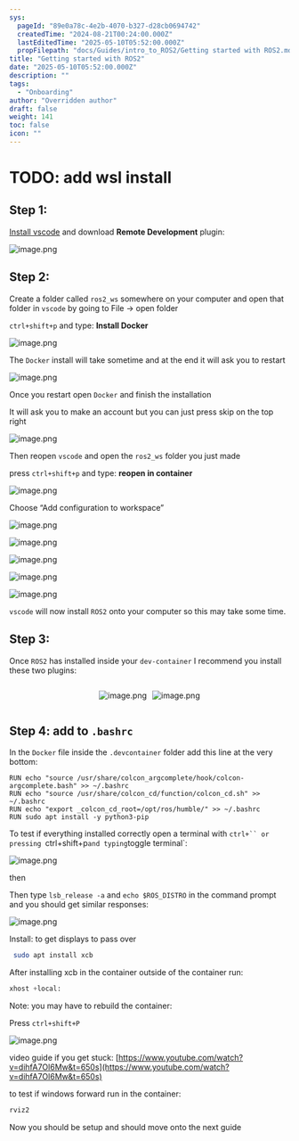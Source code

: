 ```yaml
---
sys:
  pageId: "89e0a78c-4e2b-4070-b327-d28cb0694742"
  createdTime: "2024-08-21T00:24:00.000Z"
  lastEditedTime: "2025-05-10T05:52:00.000Z"
  propFilepath: "docs/Guides/intro_to_ROS2/Getting started with ROS2.md"
title: "Getting started with ROS2"
date: "2025-05-10T05:52:00.000Z"
description: ""
tags:
  - "Onboarding"
author: "Overridden author"
draft: false
weight: 141
toc: false
icon: ""
---
```


# TODO: add wsl install

## Step 1:

[Install vscode](https://code.visualstudio.com/download) and download **Remote Development** plugin:

![image.png](https://prod-files-secure.s3.us-west-2.amazonaws.com/d518164a-d88e-44d1-a4ee-3adb3bd8bce0/efb52993-1881-4a40-b95e-6f020334f022/image.png?X-Amz-Algorithm=AWS4-HMAC-SHA256&X-Amz-Content-Sha256=UNSIGNED-PAYLOAD&X-Amz-Credential=ASIAZI2LB466YQWNWZS2%2F20250712%2Fus-west-2%2Fs3%2Faws4_request&X-Amz-Date=20250712T051030Z&X-Amz-Expires=3600&X-Amz-Security-Token=IQoJb3JpZ2luX2VjEN3%2F%2F%2F%2F%2F%2F%2F%2F%2F%2FwEaCXVzLXdlc3QtMiJIMEYCIQCet8%2FoorqAObAAUKJgZMF6tWuajJqiiMflcLML684SWAIhAMBzbN7RZU%2FHeqd1V5HB0qVva4KVQaFYni51WHxzcKC%2FKogECOb%2F%2F%2F%2F%2F%2F%2F%2F%2F%2FwEQABoMNjM3NDIzMTgzODA1Igx7toq%2FJ%2BFGqB9tykAq3AMLOWEKD6B3WRVIZJa%2BxOOiSBpe8zuPGx9AVfYzcifBpPYyPWnN0n5oItG4o7glS%2BjAO3dmJ6tKRuwD58CNZKAeH9bDWc9bbds03aL%2B234beg5%2FpuPY%2BJLeAIJQ8jaz3%2BM0pPXLsrWyYRHDFs9qjAylkKlMDIlhiThpXuNxa2DaN0K3LB3tifO%2FxqbfwbvG%2FAd%2BogZhj1d%2Fuo0HwOXxKXZUKMYpKZcgOa%2BUORM6yK3ch0D8msdqhMt%2BpgUk9EWZEp1B3bs9Lx5QQImZF7DgKZAJRlncDlgt04xunzwMQ9Ok%2FylnFhIYJik8O40kCSO1ut8rmgstjI%2FJ21kXEtQbipxg%2BX8cph36n2qpY53y0kCmRjOrjlo5854rKfF62JKxJvAof8YYJG34s8q7LHXsoevAbOPMyGo0SZIOEt4AgTQhYNOjbplv1U35faHZYlNN3Ag6jAsmaYG0zLti%2BTdQqiMR2qgO%2F%2F4mwQQ72kHCoszJoDkE1jQe7kzmBcBZ4nqkqC9ssEjQMtaS912QfWCYzdKx0h0wsmXmMg4wVeMnqC0sqghJWtV0tWYuLk04oSY27F7MbkJgUI%2BVHglTwRyyissdCfkrUxLe%2B7J7XcqA%2FfbgQA9siGdAKu0QD44iRDC%2Bz8fDBjqkAXeFp926s5Weq8F1q%2FMEiBBI%2BEDIvJuCJi6ZwFOzJrwy%2FWi8KAJiA7uA14rHofViOZ15l0mlrpQ3Qh9vRU0JUNRQJSCIEmVpQUF%2FGCxuGByj2bWd4FHI79tR4dwjr7ur7DcHEkkqgnN2glya2yBYYCQVfejyW%2F8gPOpGAoPYJc8ygY3iqqJDKQOGooWBtLzLHnr5bs18fpXNPxAPYeDRfb7f3rj%2B&X-Amz-Signature=ab74e385fd86aaacceb6e07a038ce843d00f0c2e9642fbefcf7828f9beac3e61&X-Amz-SignedHeaders=host&x-amz-checksum-mode=ENABLED&x-id=GetObject)

## Step 2:

Create a folder called `ros2_ws` somewhere on your computer and open that folder in `vscode` by going to File → open folder 

`ctrl+shift+p` and type: **Install Docker**

![image.png](https://prod-files-secure.s3.us-west-2.amazonaws.com/d518164a-d88e-44d1-a4ee-3adb3bd8bce0/2269dc0e-1cd5-47ff-bceb-c04ad9b2eab0/image.png?X-Amz-Algorithm=AWS4-HMAC-SHA256&X-Amz-Content-Sha256=UNSIGNED-PAYLOAD&X-Amz-Credential=ASIAZI2LB466YQWNWZS2%2F20250712%2Fus-west-2%2Fs3%2Faws4_request&X-Amz-Date=20250712T051030Z&X-Amz-Expires=3600&X-Amz-Security-Token=IQoJb3JpZ2luX2VjEN3%2F%2F%2F%2F%2F%2F%2F%2F%2F%2FwEaCXVzLXdlc3QtMiJIMEYCIQCet8%2FoorqAObAAUKJgZMF6tWuajJqiiMflcLML684SWAIhAMBzbN7RZU%2FHeqd1V5HB0qVva4KVQaFYni51WHxzcKC%2FKogECOb%2F%2F%2F%2F%2F%2F%2F%2F%2F%2FwEQABoMNjM3NDIzMTgzODA1Igx7toq%2FJ%2BFGqB9tykAq3AMLOWEKD6B3WRVIZJa%2BxOOiSBpe8zuPGx9AVfYzcifBpPYyPWnN0n5oItG4o7glS%2BjAO3dmJ6tKRuwD58CNZKAeH9bDWc9bbds03aL%2B234beg5%2FpuPY%2BJLeAIJQ8jaz3%2BM0pPXLsrWyYRHDFs9qjAylkKlMDIlhiThpXuNxa2DaN0K3LB3tifO%2FxqbfwbvG%2FAd%2BogZhj1d%2Fuo0HwOXxKXZUKMYpKZcgOa%2BUORM6yK3ch0D8msdqhMt%2BpgUk9EWZEp1B3bs9Lx5QQImZF7DgKZAJRlncDlgt04xunzwMQ9Ok%2FylnFhIYJik8O40kCSO1ut8rmgstjI%2FJ21kXEtQbipxg%2BX8cph36n2qpY53y0kCmRjOrjlo5854rKfF62JKxJvAof8YYJG34s8q7LHXsoevAbOPMyGo0SZIOEt4AgTQhYNOjbplv1U35faHZYlNN3Ag6jAsmaYG0zLti%2BTdQqiMR2qgO%2F%2F4mwQQ72kHCoszJoDkE1jQe7kzmBcBZ4nqkqC9ssEjQMtaS912QfWCYzdKx0h0wsmXmMg4wVeMnqC0sqghJWtV0tWYuLk04oSY27F7MbkJgUI%2BVHglTwRyyissdCfkrUxLe%2B7J7XcqA%2FfbgQA9siGdAKu0QD44iRDC%2Bz8fDBjqkAXeFp926s5Weq8F1q%2FMEiBBI%2BEDIvJuCJi6ZwFOzJrwy%2FWi8KAJiA7uA14rHofViOZ15l0mlrpQ3Qh9vRU0JUNRQJSCIEmVpQUF%2FGCxuGByj2bWd4FHI79tR4dwjr7ur7DcHEkkqgnN2glya2yBYYCQVfejyW%2F8gPOpGAoPYJc8ygY3iqqJDKQOGooWBtLzLHnr5bs18fpXNPxAPYeDRfb7f3rj%2B&X-Amz-Signature=50ca6283597a42f3d50e52af406a63a1766f522e21f430417e9c227d73c3acaa&X-Amz-SignedHeaders=host&x-amz-checksum-mode=ENABLED&x-id=GetObject)

The `Docker` install will take sometime and at the end it will ask you to restart

![image.png](https://prod-files-secure.s3.us-west-2.amazonaws.com/d518164a-d88e-44d1-a4ee-3adb3bd8bce0/ed233f78-be33-4b1f-b89c-9c346c0e961e/image.png?X-Amz-Algorithm=AWS4-HMAC-SHA256&X-Amz-Content-Sha256=UNSIGNED-PAYLOAD&X-Amz-Credential=ASIAZI2LB466YQWNWZS2%2F20250712%2Fus-west-2%2Fs3%2Faws4_request&X-Amz-Date=20250712T051030Z&X-Amz-Expires=3600&X-Amz-Security-Token=IQoJb3JpZ2luX2VjEN3%2F%2F%2F%2F%2F%2F%2F%2F%2F%2FwEaCXVzLXdlc3QtMiJIMEYCIQCet8%2FoorqAObAAUKJgZMF6tWuajJqiiMflcLML684SWAIhAMBzbN7RZU%2FHeqd1V5HB0qVva4KVQaFYni51WHxzcKC%2FKogECOb%2F%2F%2F%2F%2F%2F%2F%2F%2F%2FwEQABoMNjM3NDIzMTgzODA1Igx7toq%2FJ%2BFGqB9tykAq3AMLOWEKD6B3WRVIZJa%2BxOOiSBpe8zuPGx9AVfYzcifBpPYyPWnN0n5oItG4o7glS%2BjAO3dmJ6tKRuwD58CNZKAeH9bDWc9bbds03aL%2B234beg5%2FpuPY%2BJLeAIJQ8jaz3%2BM0pPXLsrWyYRHDFs9qjAylkKlMDIlhiThpXuNxa2DaN0K3LB3tifO%2FxqbfwbvG%2FAd%2BogZhj1d%2Fuo0HwOXxKXZUKMYpKZcgOa%2BUORM6yK3ch0D8msdqhMt%2BpgUk9EWZEp1B3bs9Lx5QQImZF7DgKZAJRlncDlgt04xunzwMQ9Ok%2FylnFhIYJik8O40kCSO1ut8rmgstjI%2FJ21kXEtQbipxg%2BX8cph36n2qpY53y0kCmRjOrjlo5854rKfF62JKxJvAof8YYJG34s8q7LHXsoevAbOPMyGo0SZIOEt4AgTQhYNOjbplv1U35faHZYlNN3Ag6jAsmaYG0zLti%2BTdQqiMR2qgO%2F%2F4mwQQ72kHCoszJoDkE1jQe7kzmBcBZ4nqkqC9ssEjQMtaS912QfWCYzdKx0h0wsmXmMg4wVeMnqC0sqghJWtV0tWYuLk04oSY27F7MbkJgUI%2BVHglTwRyyissdCfkrUxLe%2B7J7XcqA%2FfbgQA9siGdAKu0QD44iRDC%2Bz8fDBjqkAXeFp926s5Weq8F1q%2FMEiBBI%2BEDIvJuCJi6ZwFOzJrwy%2FWi8KAJiA7uA14rHofViOZ15l0mlrpQ3Qh9vRU0JUNRQJSCIEmVpQUF%2FGCxuGByj2bWd4FHI79tR4dwjr7ur7DcHEkkqgnN2glya2yBYYCQVfejyW%2F8gPOpGAoPYJc8ygY3iqqJDKQOGooWBtLzLHnr5bs18fpXNPxAPYeDRfb7f3rj%2B&X-Amz-Signature=661e8a04efd76453db53ef1ce81ed969c5c52e6cee35bc1c829fd2c3929b3613&X-Amz-SignedHeaders=host&x-amz-checksum-mode=ENABLED&x-id=GetObject)

Once you restart open `Docker` and finish the installation

It will ask you to make an account but you can just press skip on the top right

![image.png](https://prod-files-secure.s3.us-west-2.amazonaws.com/d518164a-d88e-44d1-a4ee-3adb3bd8bce0/21010ad9-1659-4fd9-9f59-9932a09b2a3d/image.png?X-Amz-Algorithm=AWS4-HMAC-SHA256&X-Amz-Content-Sha256=UNSIGNED-PAYLOAD&X-Amz-Credential=ASIAZI2LB466YQWNWZS2%2F20250712%2Fus-west-2%2Fs3%2Faws4_request&X-Amz-Date=20250712T051030Z&X-Amz-Expires=3600&X-Amz-Security-Token=IQoJb3JpZ2luX2VjEN3%2F%2F%2F%2F%2F%2F%2F%2F%2F%2FwEaCXVzLXdlc3QtMiJIMEYCIQCet8%2FoorqAObAAUKJgZMF6tWuajJqiiMflcLML684SWAIhAMBzbN7RZU%2FHeqd1V5HB0qVva4KVQaFYni51WHxzcKC%2FKogECOb%2F%2F%2F%2F%2F%2F%2F%2F%2F%2FwEQABoMNjM3NDIzMTgzODA1Igx7toq%2FJ%2BFGqB9tykAq3AMLOWEKD6B3WRVIZJa%2BxOOiSBpe8zuPGx9AVfYzcifBpPYyPWnN0n5oItG4o7glS%2BjAO3dmJ6tKRuwD58CNZKAeH9bDWc9bbds03aL%2B234beg5%2FpuPY%2BJLeAIJQ8jaz3%2BM0pPXLsrWyYRHDFs9qjAylkKlMDIlhiThpXuNxa2DaN0K3LB3tifO%2FxqbfwbvG%2FAd%2BogZhj1d%2Fuo0HwOXxKXZUKMYpKZcgOa%2BUORM6yK3ch0D8msdqhMt%2BpgUk9EWZEp1B3bs9Lx5QQImZF7DgKZAJRlncDlgt04xunzwMQ9Ok%2FylnFhIYJik8O40kCSO1ut8rmgstjI%2FJ21kXEtQbipxg%2BX8cph36n2qpY53y0kCmRjOrjlo5854rKfF62JKxJvAof8YYJG34s8q7LHXsoevAbOPMyGo0SZIOEt4AgTQhYNOjbplv1U35faHZYlNN3Ag6jAsmaYG0zLti%2BTdQqiMR2qgO%2F%2F4mwQQ72kHCoszJoDkE1jQe7kzmBcBZ4nqkqC9ssEjQMtaS912QfWCYzdKx0h0wsmXmMg4wVeMnqC0sqghJWtV0tWYuLk04oSY27F7MbkJgUI%2BVHglTwRyyissdCfkrUxLe%2B7J7XcqA%2FfbgQA9siGdAKu0QD44iRDC%2Bz8fDBjqkAXeFp926s5Weq8F1q%2FMEiBBI%2BEDIvJuCJi6ZwFOzJrwy%2FWi8KAJiA7uA14rHofViOZ15l0mlrpQ3Qh9vRU0JUNRQJSCIEmVpQUF%2FGCxuGByj2bWd4FHI79tR4dwjr7ur7DcHEkkqgnN2glya2yBYYCQVfejyW%2F8gPOpGAoPYJc8ygY3iqqJDKQOGooWBtLzLHnr5bs18fpXNPxAPYeDRfb7f3rj%2B&X-Amz-Signature=6d5a8bab7473443eeeb3f435bf9b55a60a3cbad4d024ad8d68ce0409f679de93&X-Amz-SignedHeaders=host&x-amz-checksum-mode=ENABLED&x-id=GetObject)

Then reopen `vscode` and open the `ros2_ws` folder you just made

press `ctrl+shift+p` and type: **reopen in container**

![image.png](https://prod-files-secure.s3.us-west-2.amazonaws.com/d518164a-d88e-44d1-a4ee-3adb3bd8bce0/4e93b8c2-41ad-488c-8095-c74205196118/image.png?X-Amz-Algorithm=AWS4-HMAC-SHA256&X-Amz-Content-Sha256=UNSIGNED-PAYLOAD&X-Amz-Credential=ASIAZI2LB466YQWNWZS2%2F20250712%2Fus-west-2%2Fs3%2Faws4_request&X-Amz-Date=20250712T051030Z&X-Amz-Expires=3600&X-Amz-Security-Token=IQoJb3JpZ2luX2VjEN3%2F%2F%2F%2F%2F%2F%2F%2F%2F%2FwEaCXVzLXdlc3QtMiJIMEYCIQCet8%2FoorqAObAAUKJgZMF6tWuajJqiiMflcLML684SWAIhAMBzbN7RZU%2FHeqd1V5HB0qVva4KVQaFYni51WHxzcKC%2FKogECOb%2F%2F%2F%2F%2F%2F%2F%2F%2F%2FwEQABoMNjM3NDIzMTgzODA1Igx7toq%2FJ%2BFGqB9tykAq3AMLOWEKD6B3WRVIZJa%2BxOOiSBpe8zuPGx9AVfYzcifBpPYyPWnN0n5oItG4o7glS%2BjAO3dmJ6tKRuwD58CNZKAeH9bDWc9bbds03aL%2B234beg5%2FpuPY%2BJLeAIJQ8jaz3%2BM0pPXLsrWyYRHDFs9qjAylkKlMDIlhiThpXuNxa2DaN0K3LB3tifO%2FxqbfwbvG%2FAd%2BogZhj1d%2Fuo0HwOXxKXZUKMYpKZcgOa%2BUORM6yK3ch0D8msdqhMt%2BpgUk9EWZEp1B3bs9Lx5QQImZF7DgKZAJRlncDlgt04xunzwMQ9Ok%2FylnFhIYJik8O40kCSO1ut8rmgstjI%2FJ21kXEtQbipxg%2BX8cph36n2qpY53y0kCmRjOrjlo5854rKfF62JKxJvAof8YYJG34s8q7LHXsoevAbOPMyGo0SZIOEt4AgTQhYNOjbplv1U35faHZYlNN3Ag6jAsmaYG0zLti%2BTdQqiMR2qgO%2F%2F4mwQQ72kHCoszJoDkE1jQe7kzmBcBZ4nqkqC9ssEjQMtaS912QfWCYzdKx0h0wsmXmMg4wVeMnqC0sqghJWtV0tWYuLk04oSY27F7MbkJgUI%2BVHglTwRyyissdCfkrUxLe%2B7J7XcqA%2FfbgQA9siGdAKu0QD44iRDC%2Bz8fDBjqkAXeFp926s5Weq8F1q%2FMEiBBI%2BEDIvJuCJi6ZwFOzJrwy%2FWi8KAJiA7uA14rHofViOZ15l0mlrpQ3Qh9vRU0JUNRQJSCIEmVpQUF%2FGCxuGByj2bWd4FHI79tR4dwjr7ur7DcHEkkqgnN2glya2yBYYCQVfejyW%2F8gPOpGAoPYJc8ygY3iqqJDKQOGooWBtLzLHnr5bs18fpXNPxAPYeDRfb7f3rj%2B&X-Amz-Signature=ba89890ac762dad135e5ade9c87b2401dcf2ac1da3ef399a7f9df79e1fa38f68&X-Amz-SignedHeaders=host&x-amz-checksum-mode=ENABLED&x-id=GetObject)

Choose “Add configuration to workspace”

![image.png](https://prod-files-secure.s3.us-west-2.amazonaws.com/d518164a-d88e-44d1-a4ee-3adb3bd8bce0/9560b282-5060-4989-ba37-97e7b2c22476/image.png?X-Amz-Algorithm=AWS4-HMAC-SHA256&X-Amz-Content-Sha256=UNSIGNED-PAYLOAD&X-Amz-Credential=ASIAZI2LB466YQWNWZS2%2F20250712%2Fus-west-2%2Fs3%2Faws4_request&X-Amz-Date=20250712T051030Z&X-Amz-Expires=3600&X-Amz-Security-Token=IQoJb3JpZ2luX2VjEN3%2F%2F%2F%2F%2F%2F%2F%2F%2F%2FwEaCXVzLXdlc3QtMiJIMEYCIQCet8%2FoorqAObAAUKJgZMF6tWuajJqiiMflcLML684SWAIhAMBzbN7RZU%2FHeqd1V5HB0qVva4KVQaFYni51WHxzcKC%2FKogECOb%2F%2F%2F%2F%2F%2F%2F%2F%2F%2FwEQABoMNjM3NDIzMTgzODA1Igx7toq%2FJ%2BFGqB9tykAq3AMLOWEKD6B3WRVIZJa%2BxOOiSBpe8zuPGx9AVfYzcifBpPYyPWnN0n5oItG4o7glS%2BjAO3dmJ6tKRuwD58CNZKAeH9bDWc9bbds03aL%2B234beg5%2FpuPY%2BJLeAIJQ8jaz3%2BM0pPXLsrWyYRHDFs9qjAylkKlMDIlhiThpXuNxa2DaN0K3LB3tifO%2FxqbfwbvG%2FAd%2BogZhj1d%2Fuo0HwOXxKXZUKMYpKZcgOa%2BUORM6yK3ch0D8msdqhMt%2BpgUk9EWZEp1B3bs9Lx5QQImZF7DgKZAJRlncDlgt04xunzwMQ9Ok%2FylnFhIYJik8O40kCSO1ut8rmgstjI%2FJ21kXEtQbipxg%2BX8cph36n2qpY53y0kCmRjOrjlo5854rKfF62JKxJvAof8YYJG34s8q7LHXsoevAbOPMyGo0SZIOEt4AgTQhYNOjbplv1U35faHZYlNN3Ag6jAsmaYG0zLti%2BTdQqiMR2qgO%2F%2F4mwQQ72kHCoszJoDkE1jQe7kzmBcBZ4nqkqC9ssEjQMtaS912QfWCYzdKx0h0wsmXmMg4wVeMnqC0sqghJWtV0tWYuLk04oSY27F7MbkJgUI%2BVHglTwRyyissdCfkrUxLe%2B7J7XcqA%2FfbgQA9siGdAKu0QD44iRDC%2Bz8fDBjqkAXeFp926s5Weq8F1q%2FMEiBBI%2BEDIvJuCJi6ZwFOzJrwy%2FWi8KAJiA7uA14rHofViOZ15l0mlrpQ3Qh9vRU0JUNRQJSCIEmVpQUF%2FGCxuGByj2bWd4FHI79tR4dwjr7ur7DcHEkkqgnN2glya2yBYYCQVfejyW%2F8gPOpGAoPYJc8ygY3iqqJDKQOGooWBtLzLHnr5bs18fpXNPxAPYeDRfb7f3rj%2B&X-Amz-Signature=d5281aabb06405c5656ed534f42797eb6fc896025bf85df3a17062a71cf0d45a&X-Amz-SignedHeaders=host&x-amz-checksum-mode=ENABLED&x-id=GetObject)

![image.png](https://prod-files-secure.s3.us-west-2.amazonaws.com/d518164a-d88e-44d1-a4ee-3adb3bd8bce0/2ee63f81-886b-48e8-a553-dc6e5eac99e4/image.png?X-Amz-Algorithm=AWS4-HMAC-SHA256&X-Amz-Content-Sha256=UNSIGNED-PAYLOAD&X-Amz-Credential=ASIAZI2LB466YQWNWZS2%2F20250712%2Fus-west-2%2Fs3%2Faws4_request&X-Amz-Date=20250712T051030Z&X-Amz-Expires=3600&X-Amz-Security-Token=IQoJb3JpZ2luX2VjEN3%2F%2F%2F%2F%2F%2F%2F%2F%2F%2FwEaCXVzLXdlc3QtMiJIMEYCIQCet8%2FoorqAObAAUKJgZMF6tWuajJqiiMflcLML684SWAIhAMBzbN7RZU%2FHeqd1V5HB0qVva4KVQaFYni51WHxzcKC%2FKogECOb%2F%2F%2F%2F%2F%2F%2F%2F%2F%2FwEQABoMNjM3NDIzMTgzODA1Igx7toq%2FJ%2BFGqB9tykAq3AMLOWEKD6B3WRVIZJa%2BxOOiSBpe8zuPGx9AVfYzcifBpPYyPWnN0n5oItG4o7glS%2BjAO3dmJ6tKRuwD58CNZKAeH9bDWc9bbds03aL%2B234beg5%2FpuPY%2BJLeAIJQ8jaz3%2BM0pPXLsrWyYRHDFs9qjAylkKlMDIlhiThpXuNxa2DaN0K3LB3tifO%2FxqbfwbvG%2FAd%2BogZhj1d%2Fuo0HwOXxKXZUKMYpKZcgOa%2BUORM6yK3ch0D8msdqhMt%2BpgUk9EWZEp1B3bs9Lx5QQImZF7DgKZAJRlncDlgt04xunzwMQ9Ok%2FylnFhIYJik8O40kCSO1ut8rmgstjI%2FJ21kXEtQbipxg%2BX8cph36n2qpY53y0kCmRjOrjlo5854rKfF62JKxJvAof8YYJG34s8q7LHXsoevAbOPMyGo0SZIOEt4AgTQhYNOjbplv1U35faHZYlNN3Ag6jAsmaYG0zLti%2BTdQqiMR2qgO%2F%2F4mwQQ72kHCoszJoDkE1jQe7kzmBcBZ4nqkqC9ssEjQMtaS912QfWCYzdKx0h0wsmXmMg4wVeMnqC0sqghJWtV0tWYuLk04oSY27F7MbkJgUI%2BVHglTwRyyissdCfkrUxLe%2B7J7XcqA%2FfbgQA9siGdAKu0QD44iRDC%2Bz8fDBjqkAXeFp926s5Weq8F1q%2FMEiBBI%2BEDIvJuCJi6ZwFOzJrwy%2FWi8KAJiA7uA14rHofViOZ15l0mlrpQ3Qh9vRU0JUNRQJSCIEmVpQUF%2FGCxuGByj2bWd4FHI79tR4dwjr7ur7DcHEkkqgnN2glya2yBYYCQVfejyW%2F8gPOpGAoPYJc8ygY3iqqJDKQOGooWBtLzLHnr5bs18fpXNPxAPYeDRfb7f3rj%2B&X-Amz-Signature=e3beb346256ab716ca2d0394ae8fc640ae8b3a396336b6b52794129ea3cb7b5a&X-Amz-SignedHeaders=host&x-amz-checksum-mode=ENABLED&x-id=GetObject)

![image.png](https://prod-files-secure.s3.us-west-2.amazonaws.com/d518164a-d88e-44d1-a4ee-3adb3bd8bce0/ae1580b2-b048-407e-aed9-b584224a7a04/image.png?X-Amz-Algorithm=AWS4-HMAC-SHA256&X-Amz-Content-Sha256=UNSIGNED-PAYLOAD&X-Amz-Credential=ASIAZI2LB466YQWNWZS2%2F20250712%2Fus-west-2%2Fs3%2Faws4_request&X-Amz-Date=20250712T051030Z&X-Amz-Expires=3600&X-Amz-Security-Token=IQoJb3JpZ2luX2VjEN3%2F%2F%2F%2F%2F%2F%2F%2F%2F%2FwEaCXVzLXdlc3QtMiJIMEYCIQCet8%2FoorqAObAAUKJgZMF6tWuajJqiiMflcLML684SWAIhAMBzbN7RZU%2FHeqd1V5HB0qVva4KVQaFYni51WHxzcKC%2FKogECOb%2F%2F%2F%2F%2F%2F%2F%2F%2F%2FwEQABoMNjM3NDIzMTgzODA1Igx7toq%2FJ%2BFGqB9tykAq3AMLOWEKD6B3WRVIZJa%2BxOOiSBpe8zuPGx9AVfYzcifBpPYyPWnN0n5oItG4o7glS%2BjAO3dmJ6tKRuwD58CNZKAeH9bDWc9bbds03aL%2B234beg5%2FpuPY%2BJLeAIJQ8jaz3%2BM0pPXLsrWyYRHDFs9qjAylkKlMDIlhiThpXuNxa2DaN0K3LB3tifO%2FxqbfwbvG%2FAd%2BogZhj1d%2Fuo0HwOXxKXZUKMYpKZcgOa%2BUORM6yK3ch0D8msdqhMt%2BpgUk9EWZEp1B3bs9Lx5QQImZF7DgKZAJRlncDlgt04xunzwMQ9Ok%2FylnFhIYJik8O40kCSO1ut8rmgstjI%2FJ21kXEtQbipxg%2BX8cph36n2qpY53y0kCmRjOrjlo5854rKfF62JKxJvAof8YYJG34s8q7LHXsoevAbOPMyGo0SZIOEt4AgTQhYNOjbplv1U35faHZYlNN3Ag6jAsmaYG0zLti%2BTdQqiMR2qgO%2F%2F4mwQQ72kHCoszJoDkE1jQe7kzmBcBZ4nqkqC9ssEjQMtaS912QfWCYzdKx0h0wsmXmMg4wVeMnqC0sqghJWtV0tWYuLk04oSY27F7MbkJgUI%2BVHglTwRyyissdCfkrUxLe%2B7J7XcqA%2FfbgQA9siGdAKu0QD44iRDC%2Bz8fDBjqkAXeFp926s5Weq8F1q%2FMEiBBI%2BEDIvJuCJi6ZwFOzJrwy%2FWi8KAJiA7uA14rHofViOZ15l0mlrpQ3Qh9vRU0JUNRQJSCIEmVpQUF%2FGCxuGByj2bWd4FHI79tR4dwjr7ur7DcHEkkqgnN2glya2yBYYCQVfejyW%2F8gPOpGAoPYJc8ygY3iqqJDKQOGooWBtLzLHnr5bs18fpXNPxAPYeDRfb7f3rj%2B&X-Amz-Signature=a70ba74fc2439e6162138592390c2b67b194e4aebdc1c41cd7f15db431080215&X-Amz-SignedHeaders=host&x-amz-checksum-mode=ENABLED&x-id=GetObject)

![image.png](https://prod-files-secure.s3.us-west-2.amazonaws.com/d518164a-d88e-44d1-a4ee-3adb3bd8bce0/53255b28-f75e-430f-b9e3-c0ac8577e42b/image.png?X-Amz-Algorithm=AWS4-HMAC-SHA256&X-Amz-Content-Sha256=UNSIGNED-PAYLOAD&X-Amz-Credential=ASIAZI2LB466YQWNWZS2%2F20250712%2Fus-west-2%2Fs3%2Faws4_request&X-Amz-Date=20250712T051030Z&X-Amz-Expires=3600&X-Amz-Security-Token=IQoJb3JpZ2luX2VjEN3%2F%2F%2F%2F%2F%2F%2F%2F%2F%2FwEaCXVzLXdlc3QtMiJIMEYCIQCet8%2FoorqAObAAUKJgZMF6tWuajJqiiMflcLML684SWAIhAMBzbN7RZU%2FHeqd1V5HB0qVva4KVQaFYni51WHxzcKC%2FKogECOb%2F%2F%2F%2F%2F%2F%2F%2F%2F%2FwEQABoMNjM3NDIzMTgzODA1Igx7toq%2FJ%2BFGqB9tykAq3AMLOWEKD6B3WRVIZJa%2BxOOiSBpe8zuPGx9AVfYzcifBpPYyPWnN0n5oItG4o7glS%2BjAO3dmJ6tKRuwD58CNZKAeH9bDWc9bbds03aL%2B234beg5%2FpuPY%2BJLeAIJQ8jaz3%2BM0pPXLsrWyYRHDFs9qjAylkKlMDIlhiThpXuNxa2DaN0K3LB3tifO%2FxqbfwbvG%2FAd%2BogZhj1d%2Fuo0HwOXxKXZUKMYpKZcgOa%2BUORM6yK3ch0D8msdqhMt%2BpgUk9EWZEp1B3bs9Lx5QQImZF7DgKZAJRlncDlgt04xunzwMQ9Ok%2FylnFhIYJik8O40kCSO1ut8rmgstjI%2FJ21kXEtQbipxg%2BX8cph36n2qpY53y0kCmRjOrjlo5854rKfF62JKxJvAof8YYJG34s8q7LHXsoevAbOPMyGo0SZIOEt4AgTQhYNOjbplv1U35faHZYlNN3Ag6jAsmaYG0zLti%2BTdQqiMR2qgO%2F%2F4mwQQ72kHCoszJoDkE1jQe7kzmBcBZ4nqkqC9ssEjQMtaS912QfWCYzdKx0h0wsmXmMg4wVeMnqC0sqghJWtV0tWYuLk04oSY27F7MbkJgUI%2BVHglTwRyyissdCfkrUxLe%2B7J7XcqA%2FfbgQA9siGdAKu0QD44iRDC%2Bz8fDBjqkAXeFp926s5Weq8F1q%2FMEiBBI%2BEDIvJuCJi6ZwFOzJrwy%2FWi8KAJiA7uA14rHofViOZ15l0mlrpQ3Qh9vRU0JUNRQJSCIEmVpQUF%2FGCxuGByj2bWd4FHI79tR4dwjr7ur7DcHEkkqgnN2glya2yBYYCQVfejyW%2F8gPOpGAoPYJc8ygY3iqqJDKQOGooWBtLzLHnr5bs18fpXNPxAPYeDRfb7f3rj%2B&X-Amz-Signature=f34e6ab848206fefc05116053d185784e4b5606cac0af17285921e2e7a268f0a&X-Amz-SignedHeaders=host&x-amz-checksum-mode=ENABLED&x-id=GetObject)

![image.png](https://prod-files-secure.s3.us-west-2.amazonaws.com/d518164a-d88e-44d1-a4ee-3adb3bd8bce0/7c562767-5af9-4ffb-97d1-327bcdf4ee00/image.png?X-Amz-Algorithm=AWS4-HMAC-SHA256&X-Amz-Content-Sha256=UNSIGNED-PAYLOAD&X-Amz-Credential=ASIAZI2LB466YQWNWZS2%2F20250712%2Fus-west-2%2Fs3%2Faws4_request&X-Amz-Date=20250712T051030Z&X-Amz-Expires=3600&X-Amz-Security-Token=IQoJb3JpZ2luX2VjEN3%2F%2F%2F%2F%2F%2F%2F%2F%2F%2FwEaCXVzLXdlc3QtMiJIMEYCIQCet8%2FoorqAObAAUKJgZMF6tWuajJqiiMflcLML684SWAIhAMBzbN7RZU%2FHeqd1V5HB0qVva4KVQaFYni51WHxzcKC%2FKogECOb%2F%2F%2F%2F%2F%2F%2F%2F%2F%2FwEQABoMNjM3NDIzMTgzODA1Igx7toq%2FJ%2BFGqB9tykAq3AMLOWEKD6B3WRVIZJa%2BxOOiSBpe8zuPGx9AVfYzcifBpPYyPWnN0n5oItG4o7glS%2BjAO3dmJ6tKRuwD58CNZKAeH9bDWc9bbds03aL%2B234beg5%2FpuPY%2BJLeAIJQ8jaz3%2BM0pPXLsrWyYRHDFs9qjAylkKlMDIlhiThpXuNxa2DaN0K3LB3tifO%2FxqbfwbvG%2FAd%2BogZhj1d%2Fuo0HwOXxKXZUKMYpKZcgOa%2BUORM6yK3ch0D8msdqhMt%2BpgUk9EWZEp1B3bs9Lx5QQImZF7DgKZAJRlncDlgt04xunzwMQ9Ok%2FylnFhIYJik8O40kCSO1ut8rmgstjI%2FJ21kXEtQbipxg%2BX8cph36n2qpY53y0kCmRjOrjlo5854rKfF62JKxJvAof8YYJG34s8q7LHXsoevAbOPMyGo0SZIOEt4AgTQhYNOjbplv1U35faHZYlNN3Ag6jAsmaYG0zLti%2BTdQqiMR2qgO%2F%2F4mwQQ72kHCoszJoDkE1jQe7kzmBcBZ4nqkqC9ssEjQMtaS912QfWCYzdKx0h0wsmXmMg4wVeMnqC0sqghJWtV0tWYuLk04oSY27F7MbkJgUI%2BVHglTwRyyissdCfkrUxLe%2B7J7XcqA%2FfbgQA9siGdAKu0QD44iRDC%2Bz8fDBjqkAXeFp926s5Weq8F1q%2FMEiBBI%2BEDIvJuCJi6ZwFOzJrwy%2FWi8KAJiA7uA14rHofViOZ15l0mlrpQ3Qh9vRU0JUNRQJSCIEmVpQUF%2FGCxuGByj2bWd4FHI79tR4dwjr7ur7DcHEkkqgnN2glya2yBYYCQVfejyW%2F8gPOpGAoPYJc8ygY3iqqJDKQOGooWBtLzLHnr5bs18fpXNPxAPYeDRfb7f3rj%2B&X-Amz-Signature=f198daa23bbf57157ef267a195c27851bd19782949e91b24d4e30742a9167739&X-Amz-SignedHeaders=host&x-amz-checksum-mode=ENABLED&x-id=GetObject)

`vscode` will now install `ROS2` onto your computer so this may take some time.

## Step 3:

Once `ROS2` has installed inside your `dev-container` I recommend you install these two plugins:

<div style="display: flex;flex-direction: row; column-gap:10px; max-width: 630px;justify-content: center;">
<div>

![image.png](https://prod-files-secure.s3.us-west-2.amazonaws.com/d518164a-d88e-44d1-a4ee-3adb3bd8bce0/3fc3d550-5a54-4ba1-ba6b-faa01cdb7369/image.png?X-Amz-Algorithm=AWS4-HMAC-SHA256&X-Amz-Content-Sha256=UNSIGNED-PAYLOAD&X-Amz-Credential=ASIAZI2LB4664H7JY4D4%2F20250712%2Fus-west-2%2Fs3%2Faws4_request&X-Amz-Date=20250712T051033Z&X-Amz-Expires=3600&X-Amz-Security-Token=IQoJb3JpZ2luX2VjEN3%2F%2F%2F%2F%2F%2F%2F%2F%2F%2FwEaCXVzLXdlc3QtMiJHMEUCIGf2BlbVJBv7Nx3QKMGRd0Ed00%2BdCqy4wmea4i5sIFzoAiEAyWqLZF767G2XNOuNQ7ux5YMDNGFF0sZXtxzuq9H86RIqiAQI5v%2F%2F%2F%2F%2F%2F%2F%2F%2F%2FARAAGgw2Mzc0MjMxODM4MDUiDOYr8N2yOZa%2BOR4QtSrcA1F5suSKwzPuBK4bKlceXJEzQ1zRpasnymYT7pyO6H47mVgIX0hYa6VBa3tOn0gmlRYBxiXWwCkuoT6%2BMn1OTC7QHKUDRPyhr%2Bv9ceOZaT1pXnXrDg59PMdotxfdH7NQw3tVM3G2i4NyOcoQqGuqbVoaS3aDuXJehseeofnUophHrxQAmPHpJc26QhBJ6723cQ8CAzEtOwsepdsrJruRu2ltfNzw9lv56UEX3ySg7tecDeTRBw8KcnzYiwS1t3SfKlnb0ppCflxt5KXqeurANBLCkczEqoYVfYeix2deNF%2BeWnW%2BjajeL5AyV80NBvMPcQCaa1aldJOMPhJTMA5OTthMBzb3giz6PcEvOPjC31BHyPZfUph07YSi1eEAmwO1grWffbTrHdeAFq2Xcz7ugH3UmYRfu4wROBXKqYofhlJnMHMLyMywLE4Mkd3oX1SVEwsNEacpFwZTCnQ3eQqfte%2BGtQo%2BUFC9dt0U2uCqJvJ40stw4e%2F0jH32nHbhgiEV%2FDqydX9MjLJJYmttUHufgaacLyOaQ2Qtd3P6%2F9BgtrchvdNlNOStOdd3TFvYXPdD%2FvKKni%2FAmxQDJM1wuJgzuFNIvpc0FHCH0skQEeKVoRi7reMTSmNrR%2F7BnDV9MM%2FQx8MGOqUBDGSUCVhCWeu%2Bnk0AktUUGFTxX%2BI7YDg7swbcRWzCjq39ZrFsZWkRRYDL3ZqThXixQghJ3AtVHKEp0xPIAG5s36mTU67VSHyAb%2FYjTWZKfLUdMHKznedE4o7EaEg1Ay2tX3RrCRuOCEgpLUcze4LPWmDTb%2F0Smzg9sWnqQ3KdY%2FZ3i%2BEE0oK%2Bfk%2BJ1O5uot1Sc1CEnmowLc%2Fb4erFW%2FTYhvzSb7Fp&X-Amz-Signature=3982bc00fedf3f23e3e9354394a38f8c770d0282377cc23167cee9fb2e429d62&X-Amz-SignedHeaders=host&x-amz-checksum-mode=ENABLED&x-id=GetObject)

</div>
<div>

![image.png](https://prod-files-secure.s3.us-west-2.amazonaws.com/d518164a-d88e-44d1-a4ee-3adb3bd8bce0/d994cc66-13c2-4093-a5a3-f84cf4601a82/image.png?X-Amz-Algorithm=AWS4-HMAC-SHA256&X-Amz-Content-Sha256=UNSIGNED-PAYLOAD&X-Amz-Credential=ASIAZI2LB4663KMDAU37%2F20250712%2Fus-west-2%2Fs3%2Faws4_request&X-Amz-Date=20250712T051033Z&X-Amz-Expires=3600&X-Amz-Security-Token=IQoJb3JpZ2luX2VjEN3%2F%2F%2F%2F%2F%2F%2F%2F%2F%2FwEaCXVzLXdlc3QtMiJIMEYCIQDuJgTMf7%2FjxF5dtfEs71jFzWjcjO498ak%2BpHuukNghjQIhAP%2Fi3WIdUdRwL2cQqgaAeD2iv3ynD3Usd0ERI6mBICRTKogECOb%2F%2F%2F%2F%2F%2F%2F%2F%2F%2FwEQABoMNjM3NDIzMTgzODA1IgxFVCyOPaqyX%2BRwVQQq3AOgBXXNQnrFuNt7pOyGefFT%2BN4QmMpLbcXHT7YMVdyHiBfpF9i6NuA%2BBLv0e%2BlQkhxu8rL2gSShPzr%2BDXLnD57vSiaOfcsdWpFtpYFtcumrpmMzLg4bfVRGukG1OsYNrJWrS7mJx5ZcPv3g9aizxHQcyDZznkMysuk%2FdFu50CvG2fKMsK2dIIt5cHJHtF%2Fn5HOtHHvj5e7FSVbngxTdvMMxvhY6bYuTB3oI78BsyfURrNss66u3dvarkc5VBpHj%2BpyICYr2hAwTDRsibEkmnd2r0NskYiFNA0A9UNJ1zqa9h3bn0KJrtRABE%2BHh5EvDyjnY%2FIuAl4Xf1VOvwU1wfNg24mjORwLIkD6hywE4j10SQwtXwTaBA%2F5JNKe0tw%2B9AS04VqQyWI9Qx7sfc9lvExmJR4nyDIoB2Pi6fyggLpnXhu1Wy57mrWpoV4O35lmHao8h7sqWHULvV0Go3QDB60LZHHl8peo9JUUtbPFG8djJ%2BbgExBq63Y0Mat4PAuUkHu9OJhpqpC2t9nIDCsXgEnX7GY8ieTHI2p2QfoSyX%2BoOo5RE8x1HH0fnoq847YeXO%2B5YHlxBrnOMWwypBHOtBH2TtGgAkOAzp7k09lLlNLqsBZOZ99g9SZcQP%2FL0yzCN0MfDBjqkAZVaHpcCDySju2m6MLjfRejCtKpFbewvJJ01pgkSr7nW2acImA0zaN%2FMi3jh7cojhcYHwhWo6VXQjZaPw9%2BkP6en83cujRqXOyjNUhS3zz4BALeCff6lw4C3Yh5GS8oB29rRA6csX2wK9VjdDGNal8qHFSVfDh8dYi9mOo%2BuRJ%2BJp155dwD22jG73FW6mROL6FpmesJrFnVhz2p2FF7KfHelRBfh&X-Amz-Signature=8d396de387b6be0e3ae187540bb92d7fd9aaf68b15792cb726fe148bf5fb6068&X-Amz-SignedHeaders=host&x-amz-checksum-mode=ENABLED&x-id=GetObject)

</div>
</div>

## Step 4: add to `.bashrc`

In the `Docker` file inside the `.devcontainer` folder add this line at the very bottom: 

```docker
RUN echo "source /usr/share/colcon_argcomplete/hook/colcon-argcomplete.bash" >> ~/.bashrc
RUN echo "source /usr/share/colcon_cd/function/colcon_cd.sh" >> ~/.bashrc
RUN echo "export _colcon_cd_root=/opt/ros/humble/" >> ~/.bashrc
RUN sudo apt install -y python3-pip 
```

To test if everything installed correctly open a terminal with `ctrl+`` or pressing `ctrl+shift+p` and typing `toggle terminal`:

![image.png](https://prod-files-secure.s3.us-west-2.amazonaws.com/d518164a-d88e-44d1-a4ee-3adb3bd8bce0/6a4943d8-b04e-4c02-9a58-775f3384d1a5/image.png?X-Amz-Algorithm=AWS4-HMAC-SHA256&X-Amz-Content-Sha256=UNSIGNED-PAYLOAD&X-Amz-Credential=ASIAZI2LB466YQWNWZS2%2F20250712%2Fus-west-2%2Fs3%2Faws4_request&X-Amz-Date=20250712T051030Z&X-Amz-Expires=3600&X-Amz-Security-Token=IQoJb3JpZ2luX2VjEN3%2F%2F%2F%2F%2F%2F%2F%2F%2F%2FwEaCXVzLXdlc3QtMiJIMEYCIQCet8%2FoorqAObAAUKJgZMF6tWuajJqiiMflcLML684SWAIhAMBzbN7RZU%2FHeqd1V5HB0qVva4KVQaFYni51WHxzcKC%2FKogECOb%2F%2F%2F%2F%2F%2F%2F%2F%2F%2FwEQABoMNjM3NDIzMTgzODA1Igx7toq%2FJ%2BFGqB9tykAq3AMLOWEKD6B3WRVIZJa%2BxOOiSBpe8zuPGx9AVfYzcifBpPYyPWnN0n5oItG4o7glS%2BjAO3dmJ6tKRuwD58CNZKAeH9bDWc9bbds03aL%2B234beg5%2FpuPY%2BJLeAIJQ8jaz3%2BM0pPXLsrWyYRHDFs9qjAylkKlMDIlhiThpXuNxa2DaN0K3LB3tifO%2FxqbfwbvG%2FAd%2BogZhj1d%2Fuo0HwOXxKXZUKMYpKZcgOa%2BUORM6yK3ch0D8msdqhMt%2BpgUk9EWZEp1B3bs9Lx5QQImZF7DgKZAJRlncDlgt04xunzwMQ9Ok%2FylnFhIYJik8O40kCSO1ut8rmgstjI%2FJ21kXEtQbipxg%2BX8cph36n2qpY53y0kCmRjOrjlo5854rKfF62JKxJvAof8YYJG34s8q7LHXsoevAbOPMyGo0SZIOEt4AgTQhYNOjbplv1U35faHZYlNN3Ag6jAsmaYG0zLti%2BTdQqiMR2qgO%2F%2F4mwQQ72kHCoszJoDkE1jQe7kzmBcBZ4nqkqC9ssEjQMtaS912QfWCYzdKx0h0wsmXmMg4wVeMnqC0sqghJWtV0tWYuLk04oSY27F7MbkJgUI%2BVHglTwRyyissdCfkrUxLe%2B7J7XcqA%2FfbgQA9siGdAKu0QD44iRDC%2Bz8fDBjqkAXeFp926s5Weq8F1q%2FMEiBBI%2BEDIvJuCJi6ZwFOzJrwy%2FWi8KAJiA7uA14rHofViOZ15l0mlrpQ3Qh9vRU0JUNRQJSCIEmVpQUF%2FGCxuGByj2bWd4FHI79tR4dwjr7ur7DcHEkkqgnN2glya2yBYYCQVfejyW%2F8gPOpGAoPYJc8ygY3iqqJDKQOGooWBtLzLHnr5bs18fpXNPxAPYeDRfb7f3rj%2B&X-Amz-Signature=8b3b6d1789d2cf6d3e7771026b4cc2c7767a20dec585de0787ab55fbe029a2bc&X-Amz-SignedHeaders=host&x-amz-checksum-mode=ENABLED&x-id=GetObject)

then 

Then type `lsb_release -a` and `echo $ROS_DISTRO` in the command prompt and you should get similar responses:

![image.png](https://prod-files-secure.s3.us-west-2.amazonaws.com/d518164a-d88e-44d1-a4ee-3adb3bd8bce0/3e635dec-a805-4e85-8b9e-d000e5b71a4e/image.png?X-Amz-Algorithm=AWS4-HMAC-SHA256&X-Amz-Content-Sha256=UNSIGNED-PAYLOAD&X-Amz-Credential=ASIAZI2LB466YQWNWZS2%2F20250712%2Fus-west-2%2Fs3%2Faws4_request&X-Amz-Date=20250712T051030Z&X-Amz-Expires=3600&X-Amz-Security-Token=IQoJb3JpZ2luX2VjEN3%2F%2F%2F%2F%2F%2F%2F%2F%2F%2FwEaCXVzLXdlc3QtMiJIMEYCIQCet8%2FoorqAObAAUKJgZMF6tWuajJqiiMflcLML684SWAIhAMBzbN7RZU%2FHeqd1V5HB0qVva4KVQaFYni51WHxzcKC%2FKogECOb%2F%2F%2F%2F%2F%2F%2F%2F%2F%2FwEQABoMNjM3NDIzMTgzODA1Igx7toq%2FJ%2BFGqB9tykAq3AMLOWEKD6B3WRVIZJa%2BxOOiSBpe8zuPGx9AVfYzcifBpPYyPWnN0n5oItG4o7glS%2BjAO3dmJ6tKRuwD58CNZKAeH9bDWc9bbds03aL%2B234beg5%2FpuPY%2BJLeAIJQ8jaz3%2BM0pPXLsrWyYRHDFs9qjAylkKlMDIlhiThpXuNxa2DaN0K3LB3tifO%2FxqbfwbvG%2FAd%2BogZhj1d%2Fuo0HwOXxKXZUKMYpKZcgOa%2BUORM6yK3ch0D8msdqhMt%2BpgUk9EWZEp1B3bs9Lx5QQImZF7DgKZAJRlncDlgt04xunzwMQ9Ok%2FylnFhIYJik8O40kCSO1ut8rmgstjI%2FJ21kXEtQbipxg%2BX8cph36n2qpY53y0kCmRjOrjlo5854rKfF62JKxJvAof8YYJG34s8q7LHXsoevAbOPMyGo0SZIOEt4AgTQhYNOjbplv1U35faHZYlNN3Ag6jAsmaYG0zLti%2BTdQqiMR2qgO%2F%2F4mwQQ72kHCoszJoDkE1jQe7kzmBcBZ4nqkqC9ssEjQMtaS912QfWCYzdKx0h0wsmXmMg4wVeMnqC0sqghJWtV0tWYuLk04oSY27F7MbkJgUI%2BVHglTwRyyissdCfkrUxLe%2B7J7XcqA%2FfbgQA9siGdAKu0QD44iRDC%2Bz8fDBjqkAXeFp926s5Weq8F1q%2FMEiBBI%2BEDIvJuCJi6ZwFOzJrwy%2FWi8KAJiA7uA14rHofViOZ15l0mlrpQ3Qh9vRU0JUNRQJSCIEmVpQUF%2FGCxuGByj2bWd4FHI79tR4dwjr7ur7DcHEkkqgnN2glya2yBYYCQVfejyW%2F8gPOpGAoPYJc8ygY3iqqJDKQOGooWBtLzLHnr5bs18fpXNPxAPYeDRfb7f3rj%2B&X-Amz-Signature=f4f7cfaf155b00b3a85a05c052e125d3126cb04b9ef3069c897d0e74f932814d&X-Amz-SignedHeaders=host&x-amz-checksum-mode=ENABLED&x-id=GetObject)

Install:  to get displays to pass over

```bash
 sudo apt install xcb
```

After installing xcb in the container outside of the container run:

```python
xhost +local:
```

Note: you may have to rebuild the container:

Press `ctrl+shift+P`

![image.png](https://prod-files-secure.s3.us-west-2.amazonaws.com/d518164a-d88e-44d1-a4ee-3adb3bd8bce0/6c2be660-2618-4c38-9c26-53554f7a0b7b/image.png?X-Amz-Algorithm=AWS4-HMAC-SHA256&X-Amz-Content-Sha256=UNSIGNED-PAYLOAD&X-Amz-Credential=ASIAZI2LB466YQWNWZS2%2F20250712%2Fus-west-2%2Fs3%2Faws4_request&X-Amz-Date=20250712T051030Z&X-Amz-Expires=3600&X-Amz-Security-Token=IQoJb3JpZ2luX2VjEN3%2F%2F%2F%2F%2F%2F%2F%2F%2F%2FwEaCXVzLXdlc3QtMiJIMEYCIQCet8%2FoorqAObAAUKJgZMF6tWuajJqiiMflcLML684SWAIhAMBzbN7RZU%2FHeqd1V5HB0qVva4KVQaFYni51WHxzcKC%2FKogECOb%2F%2F%2F%2F%2F%2F%2F%2F%2F%2FwEQABoMNjM3NDIzMTgzODA1Igx7toq%2FJ%2BFGqB9tykAq3AMLOWEKD6B3WRVIZJa%2BxOOiSBpe8zuPGx9AVfYzcifBpPYyPWnN0n5oItG4o7glS%2BjAO3dmJ6tKRuwD58CNZKAeH9bDWc9bbds03aL%2B234beg5%2FpuPY%2BJLeAIJQ8jaz3%2BM0pPXLsrWyYRHDFs9qjAylkKlMDIlhiThpXuNxa2DaN0K3LB3tifO%2FxqbfwbvG%2FAd%2BogZhj1d%2Fuo0HwOXxKXZUKMYpKZcgOa%2BUORM6yK3ch0D8msdqhMt%2BpgUk9EWZEp1B3bs9Lx5QQImZF7DgKZAJRlncDlgt04xunzwMQ9Ok%2FylnFhIYJik8O40kCSO1ut8rmgstjI%2FJ21kXEtQbipxg%2BX8cph36n2qpY53y0kCmRjOrjlo5854rKfF62JKxJvAof8YYJG34s8q7LHXsoevAbOPMyGo0SZIOEt4AgTQhYNOjbplv1U35faHZYlNN3Ag6jAsmaYG0zLti%2BTdQqiMR2qgO%2F%2F4mwQQ72kHCoszJoDkE1jQe7kzmBcBZ4nqkqC9ssEjQMtaS912QfWCYzdKx0h0wsmXmMg4wVeMnqC0sqghJWtV0tWYuLk04oSY27F7MbkJgUI%2BVHglTwRyyissdCfkrUxLe%2B7J7XcqA%2FfbgQA9siGdAKu0QD44iRDC%2Bz8fDBjqkAXeFp926s5Weq8F1q%2FMEiBBI%2BEDIvJuCJi6ZwFOzJrwy%2FWi8KAJiA7uA14rHofViOZ15l0mlrpQ3Qh9vRU0JUNRQJSCIEmVpQUF%2FGCxuGByj2bWd4FHI79tR4dwjr7ur7DcHEkkqgnN2glya2yBYYCQVfejyW%2F8gPOpGAoPYJc8ygY3iqqJDKQOGooWBtLzLHnr5bs18fpXNPxAPYeDRfb7f3rj%2B&X-Amz-Signature=c3e662e0d569e285b55670a2bf2ba77f38ede884091dc162c087b6f8acc1a67a&X-Amz-SignedHeaders=host&x-amz-checksum-mode=ENABLED&x-id=GetObject)

video guide if you get stuck: [https://www.youtube.com/watch?v=dihfA7Ol6Mw&t=650s](https://www.youtube.com/watch?v=dihfA7Ol6Mw&t=650s)

to test if windows forward run in the container:

```bash
rviz2
```

Now you should be setup and should move onto the next guide 
